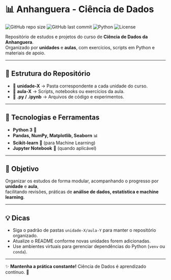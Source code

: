 # 📊 Anhanguera - Ciência de Dados

![GitHub repo size](https://img.shields.io/github/repo-size/ggiacomini2012/anhanguera-ciencia-de-dados)
![GitHub last commit](https://img.shields.io/github/last-commit/ggiacomini2012/anhanguera-ciencia-de-dados)
![Python](https://img.shields.io/badge/Python-3.10%2B-blue)
![License](https://img.shields.io/badge/license-MIT-green)

Repositório de estudos e projetos do curso de **Ciência de Dados da Anhanguera**.  
Organizado por **unidades** e **aulas**, com exercícios, scripts em Python e materiais de apoio.  

---

## 📂 Estrutura do Repositório


- 📁 **unidade-X** → Pasta correspondente a cada unidade do curso.  
- 📄 **aula-X** → Scripts, notebooks ou exercícios da aula.  
- 🐍 **.py / .ipynb** → Arquivos de código e experimentos.  

---

## 🚀 Tecnologias e Ferramentas

- **Python 3** 🐍  
- **Pandas, NumPy, Matplotlib, Seaborn** 📊  
- **Scikit-learn** 🤖 (para Machine Learning)  
- **Jupyter Notebook** 📓 (quando aplicável)  

---

## 🎯 Objetivo

Organizar os estudos de forma modular, acompanhando o progresso por **unidade** e **aula**,  
facilitando revisões, práticas de **análise de dados, estatística e machine learning**.

---

## 💡 Dicas

- Siga o padrão de pastas `unidade-X/aula-Y` para manter o repositório organizado.  
- Atualize o README conforme novas unidades forem adicionadas.  
- Use ambientes virtuais para gerenciar dependências do Python (`venv` ou `conda`).

---

✨ **Mantenha a prática constante!** Ciência de Dados é aprendizado contínuo. 🚀
